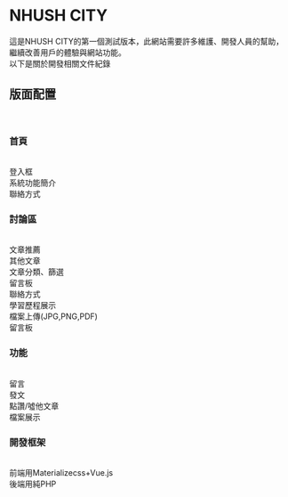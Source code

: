 # NHUSH CITY
這是NHUSH CITY的第一個測試版本，此網站需要許多維護、開發人員的幫助，繼續改善用戶的體驗與網站功能。
<br>
以下是關於開發相關文件紀錄
<br>
<h2>版面配置</h2>
<br>
<h3>首頁</h3>
<br>
登入框
<br>
系統功能簡介
<br>
聯絡方式
<br>
<h3>討論區</h3>
<br>
文章推薦
<br>
其他文章
<br>
文章分類、篩選
<br>
留言板
<br>
聯絡方式
<br>
學習歷程展示
<br>
檔案上傳(JPG,PNG,PDF)
<br>
留言板
<br>
<h3>功能</h3>
<br>
留言
<br>
發文
<br>
點讚/噓他文章
<br>
檔案展示
<br>
<h3>開發框架</h3>
<br>
前端用Materializecss+Vue.js
<br>
後端用純PHP

